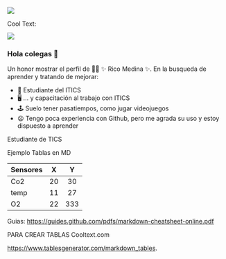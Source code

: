 ![](https://images.cooltext.com/5582494.png)

<a href="http://cooltext.com" target="_top"><img src="https://cooltext.com/images/ct_pixel.gif" width="80" height="15" alt="Cool Text: Logo and Graphics Generator" border="0" /></a>


![](GHLogoTMP.png)

### Hola colegas 👋


Un honor mostrar el perfil de 👨‍🏫 ✨ Rico Medina ✨.
En la busqueda de aprender y tratando de mejorar:

- 🔭 Estudiante del ITICS  
- 🖥 ... y capacitación al trabajo con ITICS
- 🕹️ Suelo tener pasatiempos, como jugar videojuegos
- 😦 Tengo poca experiencia con Github, pero me agrada su uso y estoy dispuesto a aprender


Estudiante de TICS



Ejemplo Tablas en MD

| Sensores 	|  X 	|  Y  	|
|----------	|:--:	|:---:	|
| Co2      	| 20 	|  30 	|
| temp     	| 11 	|  27 	|
| O2       	| 22 	| 333 	|

Guias:
https://guides.github.com/pdfs/markdown-cheatsheet-online.pdf

PARA CREAR TABLAS
Cooltext.com

https://www.tablesgenerator.com/markdown_tables. 
